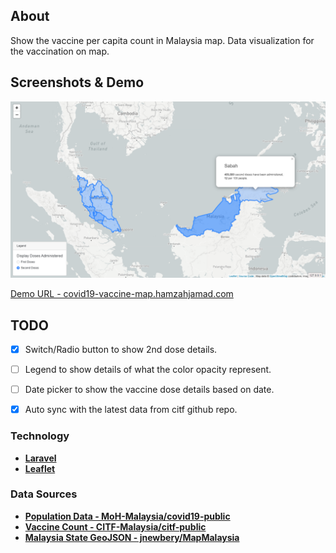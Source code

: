 ## About

Show the vaccine per capita count in Malaysia map. Data visualization for the vaccination on map.


## Screenshots & Demo 

![Demo 1](/docs/demo1.png?raw=true "Demo 1")

[Demo URL - covid19-vaccine-map.hamzahjamad.com](https://covid19-vaccine-map.hamzahjamad.com/)

## TODO

- [x] Switch/Radio button to show 2nd dose details.
- [ ] Legend to show details of what the color opacity represent.
- [ ] Date picker to show the vaccine dose details based on date.
- [x] Auto sync with the latest data from citf github repo.


### Technology

- **[Laravel](https://laravel.com/)**
- **[Leaflet](https://leafletjs.com/)**


### Data Sources

- **[Population Data - MoH-Malaysia/covid19-public](https://github.com/MoH-Malaysia/covid19-public/blob/main/static/population.csv)**
- **[Vaccine Count - CITF-Malaysia/citf-public](https://github.com/CITF-Malaysia/citf-public/blob/main/vaccination/vax_state.csv)**
- **[Malaysia State GeoJSON - jnewbery/MapMalaysia](https://github.com/jnewbery/MapMalaysia/blob/master/public/data/states.geojson)**
